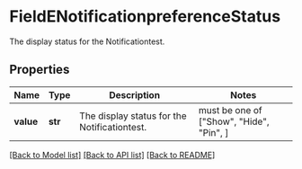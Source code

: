 # FieldENotificationpreferenceStatus

The display status for the Notificationtest.

## Properties
Name | Type | Description | Notes
------------ | ------------- | ------------- | -------------
**value** | **str** | The display status for the Notificationtest. |  must be one of ["Show", "Hide", "Pin", ]

[[Back to Model list]](../README.md#documentation-for-models) [[Back to API list]](../README.md#documentation-for-api-endpoints) [[Back to README]](../README.md)


